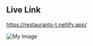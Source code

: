 ## Live Link
<https://restaurants-t.netlify.app/>

![My Image](https://i.ibb.co/sV0vT5C/restaurants-t-netlify-app.png)
